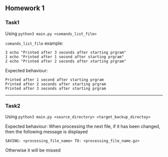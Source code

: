 ## Homework 1
### Task1
Using ```python3 main.py <comands_list_file>```

```comands_list_file``` example:
```
3 echo "Printed after 3 seconds after starting prgram"
1 echo "Printed after 1 second after starting prgram"
2 echo "Printed after 2 seconds after starting prgram"
```

Expected behaviour:
```
Printed after 1 second after starting prgram
Printed after 2 seconds after starting prgram
Printed after 3 seconds after starting prgram
```
---

### Task2
Using ```python3 main.py <source_directory> <target_backup_directoy>```

Expected behaviour:
When processing the next file, if it has been changed, then the following message is displayed
```
SAVING: <processing_file_name> TO: <processing_file_name.gz>
```
Otherwise it will be missed
